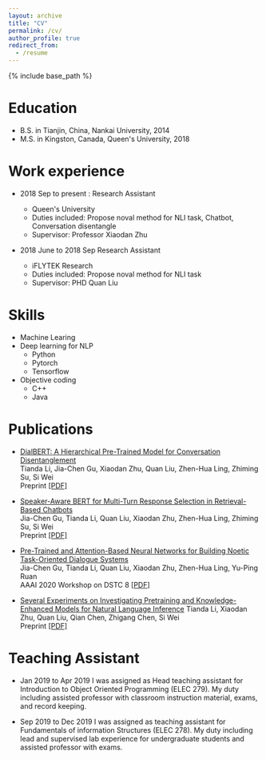 ```yaml
---
layout: archive
title: "CV"
permalink: /cv/
author_profile: true
redirect_from:
  - /resume
---
```


{% include base_path %}

Education
======
* B.S. in Tianjin, China, Nankai University, 2014
* M.S. in Kingston, Canada, Queen's University, 2018

Work experience
======
* 2018 Sep to present : Research Assistant
  * Queen's University
  * Duties included: Propose noval method for NLI task, Chatbot, Conversation disentangle
  * Supervisor: Professor Xiaodan Zhu

* 2018 June to 2018 Sep Research Assistant
  * iFLYTEK Research
  * Duties included: Propose noval method for NLI task
  * Supervisor: PHD Quan Liu
  
Skills
======
* Machine Learing
* Deep learning for NLP
  * Python
  * Pytorch
  * Tensorflow
* Objective coding
  * C++
  * Java


Publications
======

* [DialBERT: A Hierarchical Pre-Trained Model for Conversation Disentanglement](https://arxiv.org/pdf/2004.03760.pdf)  
  Tianda Li, Jia-Chen Gu, Xiaodan Zhu, Quan Liu, Zhen-Hua Ling, Zhiming Su, Si Wei  
  Preprint [[PDF]](https://arxiv.org/pdf/2004.03760.pdf)


* [Speaker-Aware BERT for Multi-Turn Response Selection in Retrieval-Based Chatbots](https://arxiv.org/pdf/2004.03588.pdf)  
  Jia-Chen Gu, Tianda Li, Quan Liu, Xiaodan Zhu, Zhen-Hua Ling, Zhiming Su, Si Wei  
  Preprint [[PDF]](https://arxiv.org/abs/1904.12104)



* [Pre-Trained and Attention-Based Neural Networks for Building Noetic Task-Oriented Dialogue Systems](https://arxiv.org/pdf/2004.01940.pdf)  
 Jia-Chen Gu, Tianda Li, Quan Liu, Xiaodan Zhu, Zhen-Hua Ling, Yu-Ping Ruan  
 AAAI 2020 Workshop on DSTC 8 [[PDF]](https://arxiv.org/pdf/2004.01940.pdf)


* [Several Experiments on Investigating Pretraining and Knowledge-Enhanced Models for Natural Language Inference](https://arxiv.org/abs/1904.12104) 
  Tianda Li, Xiaodan Zhu, Quan Liu, Qian Chen, Zhigang Chen, Si Wei  
  Preprint  [[PDF]](https://arxiv.org/abs/1904.12104)

  
Teaching Assistant
======

* Jan 2019 to Apr 2019
 I was assigned as Head teaching assistant for Introduction to Object Oriented Programming (ELEC 279). My
duty including assisted professor with classroom instruction material, exams, and record keeping.

* Sep 2019 to Dec 2019
 I was assigned as teaching assistant for Fundamentals of information Structures (ELEC 278). My duty
including lead and supervised lab experience for undergraduate students and assisted professor with exams.
  
